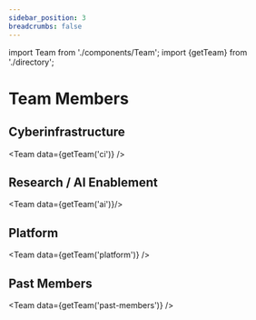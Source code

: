 ```yaml
---
sidebar_position: 3
breadcrumbs: false
---
```

import Team from './components/Team';
import {getTeam} from './directory';


# Team Members

## Cyberinfrastructure

<Team data={getTeam('ci')} />

## Research / AI Enablement

<Team data={getTeam('ai')}/>

## Platform

<Team data={getTeam('platform')} />

## Past Members

<Team data={getTeam('past-members')} />